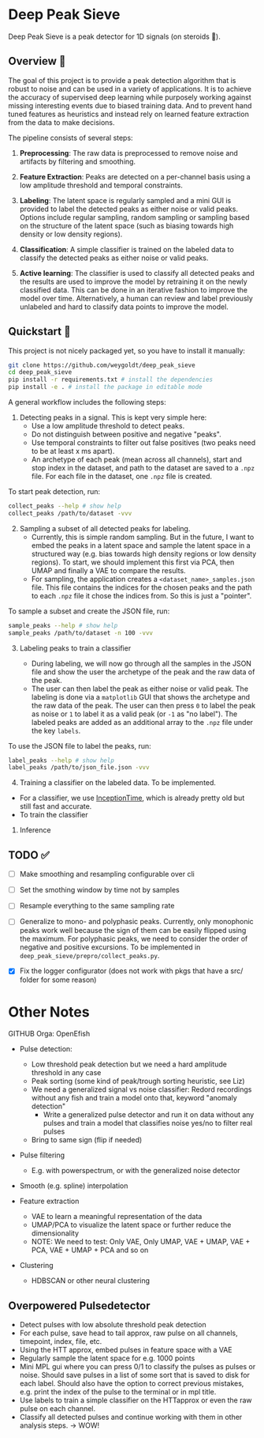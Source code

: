 # Deep Peak Sieve

Deep Peak Sieve is a peak detector for 1D signals (on steroids 💊).

## Overview 🔎

The goal of this project is to provide a peak detection algorithm that is
robust to noise and can be used in a variety of applications. It is to achieve
the accuracy of supervised deep learning while purposely working against
missing interesting events due to biased training data. And to prevent hand
tuned features as heuristics and instead rely on learned feature extraction
from the data to make decisions.

The pipeline consists of several steps:

1. **Preprocessing**: The raw data is preprocessed to remove noise and
   artifacts by filtering and smoothing.

2. **Feature Extraction**: Peaks are detected on a per-channel basis using a
   low amplitude threshold and temporal constraints.

3. **Labeling**: The latent space is regularly sampled and a mini GUI is
   provided to label the detected peaks as either noise or valid peaks. Options
   include regular sampling, random sampling or sampling based on the structure of
   the latent space (such as biasing towards high density or low density regions).

4. **Classification**: A simple classifier is trained on the labeled data to
   classify the detected peaks as either noise or valid peaks.

5. **Active learning**: The classifier is used to classify all detected peaks
   and the results are used to improve the model by retraining it on the newly
   classified data. This can be done in an iterative fashion to improve the model
   over time. Alternatively, a human can review and label previously unlabeled and
   hard to classify data points to improve the model.

## Quickstart 🚀

This project is not nicely packaged yet, so you have to install it manually:

```bash
git clone https://github.com/weygoldt/deep_peak_sieve
cd deep_peak_sieve
pip install -r requirements.txt # install the dependencies
pip install -e . # install the package in editable mode
```

A general workflow includes the following steps:

1. Detecting peaks in a signal. This is kept very simple here:
   - Use a low amplitude threshold to detect peaks.
   - Do not distinguish between positive and negative "peaks".
   - Use temporal constraints to filter out false positives (two peaks need to be at least x ms apart).
   - An archetype of each peak (mean across all channels), start and stop index in the dataset, and path to the dataset are saved to a `.npz` file. For each file in the dataset, one `.npz` file is created.

To start peak detection, run:

```bash
collect_peaks --help # show help
collect_peaks /path/to/dataset -vvv
```

2. Sampling a subset of all detected peaks for labeling.
   - Currently, this is simple random sampling. But in the future, I want to
     embed the peaks in a latent space and sample the latent space in a
     structured way (e.g. bias towards high density regions or low density
     regions). To start, we should implement this first via PCA, then UMAP and
     finally a VAE to compare the results.
   - For sampling, the application creates a `<dataset_name>_samples.json`
     file. This file contains the indices for the chosen peaks and the path to
     each `.npz` file it chose the indices from. So this is just a "pointer".

To sample a subset and create the JSON file, run:

```bash
sample_peaks --help # show help
sample_peaks /path/to/dataset -n 100 -vvv
```

3. Labeling peaks to train a classifier

   - During labeling, we will now go through all the samples in the JSON file
     and show the user the archetype of the peak and the raw data of the peak.
   - The user can then label the peak as either noise or valid peak. The labeling
     is done via a `matplotlib` GUI that shows the archetype and the raw data of
     the peak. The user can then press `0` to label the peak as noise or `1` to
     label it as a valid peak (or `-1` as "no label"). The labeled peaks are added
     as an additional array to the `.npz` file under the key `labels`.

To use the JSON file to label the peaks, run:

```bash
label_peaks --help # show help
label_peaks /path/to/json_file.json -vvv
```

4. Training a classifier on the labeled data. To be implemented.

  - For a classifier, we use [InceptionTime](https://arxiv.org/abs/1909.04939),
    which is already pretty old but still fast and accurate.
  - To train the classifier

1. Inference

## TODO ✅

- [ ] Make smoothing and resampling configurable over cli

- [ ] Set the smothing window by time not by samples

- [ ] Resample everything to the same sampling rate

- [ ] Generalize to mono- and polyphasic peaks. Currently, only monophonic peaks work well because the sign of them can be easily flipped using the maximum. For polyphasic peaks, we need to consider the order of negative and positive excursions. To be implemented in `deep_peak_sieve/prepro/collect_peaks.py`.

- [x] Fix the logger configurator (does not work with pkgs that have a src/ folder for some reason)

# Other Notes

GITHUB Orga: OpenEfish

- Pulse detection:

  - Low threshold peak detection but we need a hard amplitude threshold in any case
  - Peak sorting (some kind of peak/trough sorting heuristic, see Liz)
  - We need a generalized signal vs noise classifier: Redord recordings without any fish and train a model onto that, keyword "anomaly detection"
    - Write a generalized pulse detector and run it on data without any pulses and train a model that classifies noise yes/no to filter real pulses
  - Bring to same sign (flip if needed)

- Pulse filtering

  - E.g. with powerspectrum, or with the generalized noise detector

- Smooth (e.g. spline) interpolation

- Feature extraction

  - VAE to learn a meaningful representation of the data
  - UMAP/PCA to visualize the latent space or further reduce the dimensionality
  - NOTE: We need to test: Only VAE, Only UMAP, VAE + UMAP, VAE + PCA, VAE + UMAP + PCA and so on

- Clustering

  - HDBSCAN or other neural clustering

## Overpowered Pulsedetector

- Detect pulses with low absolute threshold peak detection
- For each pulse, save head to tail approx, raw pulse on all channels, timepoint, index, file, etc.
- Using the HTT approx, embed pulses in feature space with a VAE
- Regularly sample the latent space for e.g. 1000 points
- Mini MPL gui where you can press 0/1 to classify the pulses as pulses or noise. Should save pulses in a list of some sort that is saved to disk for each label. Should also have the option to correct previous mistakes, e.g. print the index of the pulse to the terminal or in mpl title.
- Use labels to train a simple classifier on the HTTapprox or even the raw pulse on each channel.
- Classify all detected pulses and continue working with them in other analysis steps.
  -> WOW!
